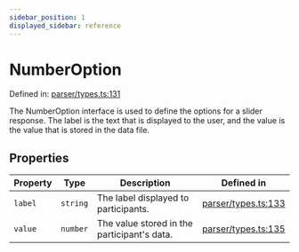 ```yaml
---
sidebar_position: 1
displayed_sidebar: reference
---
```


# NumberOption

Defined in: [parser/types.ts:131](https://github.com/revisit-studies/study/blob/8321281ac346f1aa0a6d05a2638ef2608adef62e/src/parser/types.ts#L131)

The NumberOption interface is used to define the options for a slider response.
The label is the text that is displayed to the user, and the value is the value that is stored in the data file.

## Properties

| Property | Type | Description | Defined in |
| ------ | ------ | ------ | ------ |
| <a id="label"></a> `label` | `string` | The label displayed to participants. | [parser/types.ts:133](https://github.com/revisit-studies/study/blob/8321281ac346f1aa0a6d05a2638ef2608adef62e/src/parser/types.ts#L133) |
| <a id="value"></a> `value` | `number` | The value stored in the participant's data. | [parser/types.ts:135](https://github.com/revisit-studies/study/blob/8321281ac346f1aa0a6d05a2638ef2608adef62e/src/parser/types.ts#L135) |
